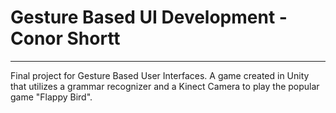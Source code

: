 # Gesture Based UI Development - Conor Shortt
<hr>

Final project for Gesture Based User Interfaces. A game created in Unity that utilizes a grammar recognizer and a Kinect Camera to play the popular game "Flappy Bird".
